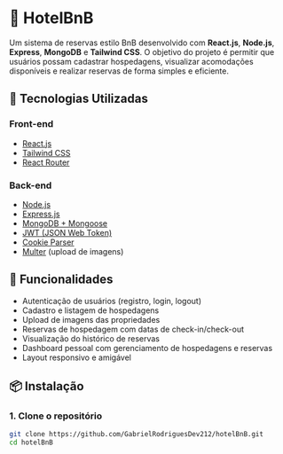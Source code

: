 # 🏨 HotelBnB

Um sistema de reservas estilo BnB desenvolvido com **React.js**, **Node.js**, **Express**, **MongoDB** e **Tailwind CSS**. O objetivo do projeto é permitir que usuários possam cadastrar hospedagens, visualizar acomodações disponíveis e realizar reservas de forma simples e eficiente.

## 🚀 Tecnologias Utilizadas

### Front-end
- [React.js](https://reactjs.org/)
- [Tailwind CSS](https://tailwindcss.com/)
- [React Router](https://reactrouter.com/)

### Back-end
- [Node.js](https://nodejs.org/)
- [Express.js](https://expressjs.com/)
- [MongoDB + Mongoose](https://mongoosejs.com/)
- [JWT (JSON Web Token)](https://jwt.io/)
- [Cookie Parser](https://www.npmjs.com/package/cookie-parser)
- [Multer](https://github.com/expressjs/multer) (upload de imagens)

## 🔧 Funcionalidades

- Autenticação de usuários (registro, login, logout)
- Cadastro e listagem de hospedagens
- Upload de imagens das propriedades
- Reservas de hospedagem com datas de check-in/check-out
- Visualização do histórico de reservas
- Dashboard pessoal com gerenciamento de hospedagens e reservas
- Layout responsivo e amigável

## 📦 Instalação

### 1. Clone o repositório

```bash
git clone https://github.com/GabrielRodriguesDev212/hotelBnB.git
cd hotelBnB
